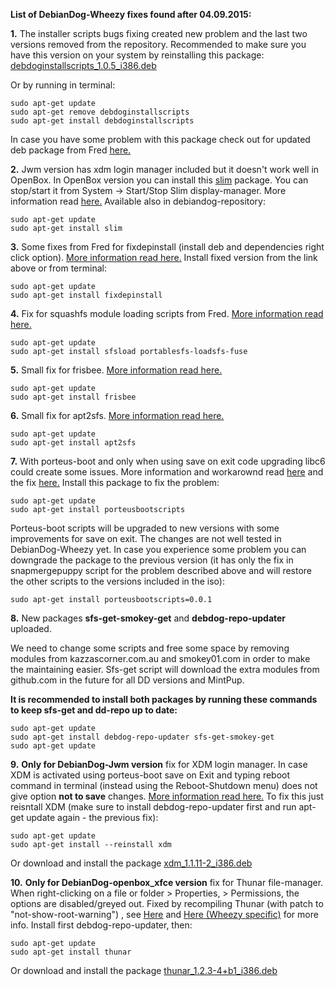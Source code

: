 **List of DebianDog-Wheezy fixes found after 04.09.2015:**

**1.** The installer scripts bugs fixing created new problem and the last two versions removed from the repository. 
Recommended to make sure you have this version on your system by reinstalling this package: [debdoginstallscripts_1.0.5_i386.deb](http://smokey01.com/saintless/DebianDog/Packages/Included/debdoginstallscripts_1.0.5_i386.deb)

Or by running in terminal:
```
sudo apt-get update
sudo apt-get remove debdoginstallscripts
sudo apt-get install debdoginstallscripts
```
In case you have some problem with this package check out for updated deb package from Fred [here.](http://murga-linux.com/puppy/viewtopic.php?p=877300&sid=7a08609033f6af763ab2acf4c3941c8c#877300)

**2.** Jwm version has xdm login manager included but it doesn't work well in OpenBox.
In OpenBox version you can install this [slim](http://smokey01.com/saintless/DebianDog/Packages/Extra/slim_1.3.4-2-ddwheezy_i386.deb) package.
You can stop/start it from System -> Start/Stop Slim display-manager. More information read [here.](http://murga-linux.com/puppy/viewtopic.php?p=869164#869164) Available also in debiandog-repository:
```
sudo apt-get update
sudo apt-get install slim
```
**3.** Some fixes from Fred for fixdepinstall (install deb and dependencies right click option).
[More information read here.](http://murga-linux.com/puppy/viewtopic.php?p=871384#871384)
Install fixed version from the link above or from terminal:
```
sudo apt-get update
sudo apt-get install fixdepinstall
```

**4.** Fix for squashfs module loading scripts from Fred. [More information read here.](http://murga-linux.com/puppy/viewtopic.php?p=878996#878996)
```
sudo apt-get update
sudo apt-get install sfsload portablesfs-loadsfs-fuse
```

**5.** Small fix for frisbee. [More information read here.](http://murga-linux.com/puppy/viewtopic.php?p=883158&sid=3588429564754e676ce49df134d930a8#883158)
```
sudo apt-get update
sudo apt-get install frisbee
```

**6.** Small fix for apt2sfs. [More information read here.](http://murga-linux.com/puppy/viewtopic.php?p=885536&sid=e09b92e591e85bcc4632168abdb32e5b#885536)
```
sudo apt-get update
sudo apt-get install apt2sfs
```

**7.** With porteus-boot and only when using save on exit code upgrading libc6 could create some issues. More information and workarownd read [here](http://murga-linux.com/puppy/viewtopic.php?p=889934&sid=00f59036fe7b1df6f8bc7168fe1df597#889934) and the fix [here.](http://murga-linux.com/puppy/viewtopic.php?p=890342&sid=00f59036fe7b1df6f8bc7168fe1df597#890342)
Install this package to fix the problem:
```
sudo apt-get update
sudo apt-get install porteusbootscripts

```
Porteus-boot scripts will be upgraded to new versions with some improvements for save on exit. The changes are not well tested in DebianDog-Wheezy yet. In case you experience some problem you can downgrade the package to the previous version (it has only the fix in snapmergepuppy script for the problem described above and will restore the other scripts to the versions included in the iso):
```
sudo apt-get install porteusbootscripts=0.0.1

```

**8.** New packages **sfs-get-smokey-get** and **debdog-repo-updater** uploaded.

We need to change some scripts and free some space by removing modules from kazzascorner.com.au and smokey01.com in order to make the maintaining easier. Sfs-get script will download the extra modules from github.com in the future for all DD versions and MintPup.

**It is recommended to install both packages by running these commands to keep sfs-get and dd-repo up to date:**
```
sudo apt-get update
sudo apt-get install debdog-repo-updater sfs-get-smokey-get
sudo apt-get update
```

**9.** **Only for DebianDog-Jwm version** fix for XDM login manager. In case XDM is activated using porteus-boot save on Exit and typing reboot command in terminal (instead using the Reboot-Shutdown menu) does not give option **not to save** changes. [More information read here.](https://github.com/DebianDog/Jessie/issues/2)
To fix this just reisntall XDM (make sure to install debdog-repo-updater first and run apt-get update again - the previous fix):
```
sudo apt-get update
sudo apt-get install --reinstall xdm

```
Or download and install the package [xdm_1.1.11-2_i386.deb](http://smokey01.com/saintless/DebianDog/Packages/Included/xdm_1.1.11-2_i386.deb)


**10.** **Only for DebianDog-openbox_xfce version** fix for Thunar file-manager. When right-clicking on a file or folder > Properties, > Permissions, the options are disabled/greyed out. Fixed by recompiling Thunar (with patch to "not-show-root-warning") , see [Here](http://murga-linux.com/puppy/viewtopic.php?p=898519#898519) and [Here (Wheezy specific)](http://murga-linux.com/puppy/viewtopic.php?p=898806#898806) for more info.
Install first debdog-repo-updater, then:
```
sudo apt-get update
sudo apt-get install thunar
```
Or download and install the package [thunar_1.2.3-4+b1_i386.deb](http://www.smokey01.com/saintless/DebianDog/Packages/Extra/thunar_1.2.3-4+b1_i386.deb)
